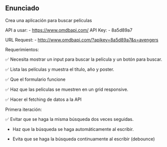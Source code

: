 ## Enunciado

Crea una aplicación para buscar películas

API a usar: - https://www.omdbapi.com/
API Key: - 8a5d89a7

URL Request: - http://www.omdbapi.com/?apikey=8a5d89a7&s=avengers

Requerimientos:

✅ Necesita mostrar un input para buscar la película y un botón para buscar.

✅ Lista las películas y muestra el título, año y poster.

✅ Que el formulario funcione

✅ Haz que las películas se muestren en un grid responsive.

✅ Hacer el fetching de datos a la API

Primera iteración:

✅ Evitar que se haga la misma búsqueda dos veces seguidas.

- Haz que la búsqueda se haga automáticamente al escribir.

- Evita que se haga la búsqueda continuamente al escribir (debounce)
